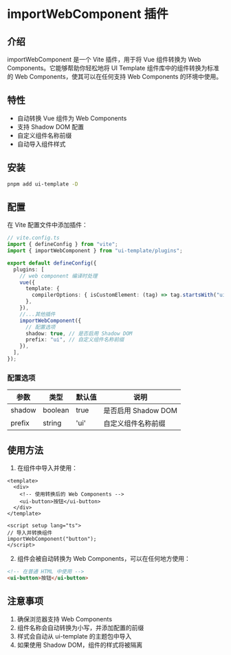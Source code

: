 # importWebComponent 插件

## 介绍

importWebComponent 是一个 Vite 插件，用于将 Vue 组件转换为 Web Components。它能够帮助你轻松地将 UI Template 组件库中的组件转换为标准的 Web Components，使其可以在任何支持 Web Components 的环境中使用。

## 特性

- 自动转换 Vue 组件为 Web Components
- 支持 Shadow DOM 配置
- 自定义组件名称前缀
- 自动导入组件样式

## 安装

```bash
pnpm add ui-template -D
```

## 配置

在 Vite 配置文件中添加插件：

```ts
// vite.config.ts
import { defineConfig } from "vite";
import { importWebComponent } from "ui-template/plugins";

export default defineConfig({
  plugins: [
    // web component 编译时处理
    vue({
      template: {
        compilerOptions: { isCustomElement: (tag) => tag.startsWith("ui-") },
      },
    }),
    //...其他插件
    importWebComponent({
      // 配置选项
      shadow: true, // 是否启用 Shadow DOM
      prefix: "ui", // 自定义组件名称前缀
    }),
  ],
});
```

### 配置选项

| 参数   | 类型    | 默认值 | 说明                |
| ------ | ------- | ------ | ------------------- |
| shadow | boolean | true   | 是否启用 Shadow DOM |
| prefix | string  | 'ui'   | 自定义组件名称前缀  |

## 使用方法

1. 在组件中导入并使用：

```vue
<template>
  <div>
    <!-- 使用转换后的 Web Components -->
    <ui-button>按钮</ui-button>
  </div>
</template>

<script setup lang="ts">
// 导入并转换组件
importWebComponent("button");
</script>
```

2. 组件会被自动转换为 Web Components，可以在任何地方使用：

```html
<!-- 在普通 HTML 中使用 -->
<ui-button>按钮</ui-button>
```

## 注意事项

1. 确保浏览器支持 Web Components
2. 组件名称会自动转换为小写，并添加配置的前缀
3. 样式会自动从 ui-template 的主题包中导入
4. 如果使用 Shadow DOM，组件的样式将被隔离
